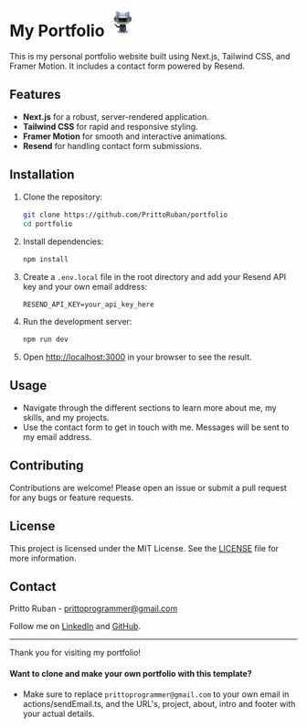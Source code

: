 
# My Portfolio <img src="https://github.com/PrittoRuban/PrittoRuban/blob/main/img/robot.gif" width="50px" height="50px"/> 

This is my personal portfolio website built using Next.js, Tailwind CSS, and Framer Motion. It includes a contact form powered by Resend.

## Features

- **Next.js** for a robust, server-rendered application.
- **Tailwind CSS** for rapid and responsive styling.
- **Framer Motion** for smooth and interactive animations.
- **Resend** for handling contact form submissions.

## Installation

1. Clone the repository:

   ```bash
   git clone https://github.com/PrittoRuban/portfolio
   cd portfolio
   ```

2. Install dependencies:

   ```bash
   npm install
   ```

3. Create a `.env.local` file in the root directory and add your Resend API key and your own email address:

   ```plaintext
   RESEND_API_KEY=your_api_key_here
   ```

4. Run the development server:

   ```bash
   npm run dev
   ```

5. Open [http://localhost:3000](http://localhost:3000) in your browser to see the result.

## Usage

- Navigate through the different sections to learn more about me, my skills, and my projects.
- Use the contact form to get in touch with me. Messages will be sent to my email address.

## Contributing

Contributions are welcome! Please open an issue or submit a pull request for any bugs or feature requests.

## License

This project is licensed under the MIT License. See the [LICENSE](LICENSE) file for more information.

## Contact

Pritto Ruban - [prittoprogrammer@gmail.com](mailto:prittoprogrammer@gmail.com)

Follow me on [LinkedIn](https://www.linkedin.com/in/prittoruban/) and [GitHub](https://github.com/PrittoRuban).

---

Thank you for visiting my portfolio!

#### Want to clone and make your own portfolio with this template? 
- Make sure to replace `prittoprogrammer@gmail.com` to your own email in actions/sendEmail.ts, and the URL's, project, about, intro and footer with your actual details.
